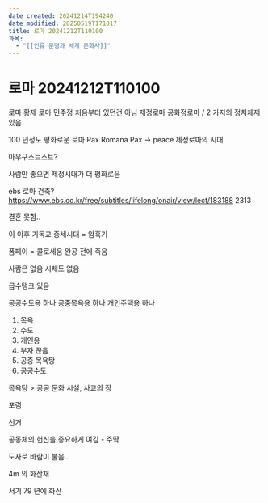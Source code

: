```yaml
---
date created: 20241214T194240
date modified: 20250519T171017
title: 로마 20241212T110100
과목:
  - "[[인류 문명과 세계 문화사]]"
---
```


# 로마 20241212T110100

로마 황제
로마 민주정 처음부터 있던건 아님
제정로마 공화정로마 / 2 가지의 정치체제 있음

100 년정도 평화로운 로마 Pax Romana
Pax -> peace
제정로마의 시대

아우구스트스트?

사람만 좋으면 제정시대가 더 평화로움

ebs 로마 건축?
<https://www.ebs.co.kr/free/subtitles/lifelong/onair/view/lect/183188> 2313

결혼 못함..

이 이후 기독교
중세시대 = 암흑기

폼페이 = 콜로세움 완공 전에 죽음

사람은 없음
시체도 없음

급수탱크 있음

공공수도용 하나
공중목욕용 하나
개인주택용 하나

1. 목욕
2. 수도
3. 개인용
 4. 부자 끊음
 5. 공중 목욕탕
 6. 공공수도

목욕턍 > 공공 문화 시설, 사교의 장

포럼

선거

공동체의 헌신을 중요하게 여김 - 주딱

도사로 바람이 불음..

4m 의 화산재

서기 79 년에 화산
